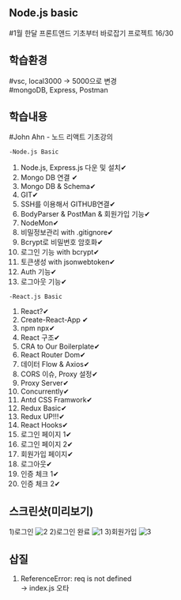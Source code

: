 ## Node.js basic 
#1월 한달 프론트앤드 기초부터 바로잡기 프로젝트 16/30

## 학습환경
#vsc, local3000 -> 5000으로 변경<br>
#mongoDB, Express, Postman

## 학습내용
#John Ahn - 노드 리액트 기초강의 <br>

`-Node.js Basic`
1. Node.js, Express.js 다운 및 설치✔ 
2. Mongo DB 연결 ✔
3. Mongo DB & Schema✔<br>
4. GIT✔
5. SSH를 이용해서 GITHUB연결✔
6. BodyParser & PostMan & 회원가입 기능✔
7. NodeMon✔
8. 비밀정보관리 with .gitignore✔
9. Bcrypt로 비밀번호 암호화✔
10. 로그인 기능 with bcrypt✔
11. 토큰생성 with jsonwebtoken✔
12. Auth 기능✔
13. 로그아웃 기능✔

`-React.js Basic`
1. React?✔ 
2. Create-React-App ✔
3. npm npx✔<br>
4. React 구조✔
5. CRA to Our Boilerplate✔
6. React Router Dom✔
7. 데이터 Flow & Axios✔
8. CORS 이슈, Proxy 설정✔
9. Proxy Server✔
10. Concurrently✔
11. Antd CSS Framwork✔
12. Redux Basic✔
13. Redux UP!!!✔
14. React Hooks✔
15. 로그인 페이지 1✔
16. 로그인 페이지 2✔
17. 회원가입 페이지✔
18. 로그아웃✔
19. 인증 체크 1✔
20. 인증 체크 2✔

## 스크린샷(미리보기)
1)로그인
![2](https://user-images.githubusercontent.com/48710889/104853266-05356b80-5943-11eb-9b0e-4d75c3e75133.PNG)
2)로그인 완료
![1](https://user-images.githubusercontent.com/48710889/104853265-04043e80-5943-11eb-880b-e937534ad07b.PNG)
3)회원가입 
![3](https://user-images.githubusercontent.com/48710889/104853268-05ce0200-5943-11eb-8c88-f43c70a176a4.PNG)


## 삽질
1. ReferenceError: req is not defined<br>
-> index.js 오타
